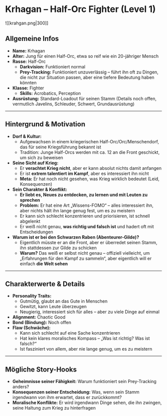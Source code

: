 # Krhagan – Half-Orc Fighter (Level 1)
![[krahgan.png|300]]

## Allgemeine Infos  
- **Name:** Krhagan  
- **Alter:** Jung für einen Half-Orc, etwa so reif wie ein 20-jähriger Mensch  
- **Rasse:** Half-Orc  
  - **Darkvision:** Funktioniert normal  
  - **Prey-Tracking:** Funktioniert unzuverlässig – führt ihn oft zu Dingen, die nicht zur Situation passen, aber eine tiefere Bedeutung haben könnten  
- **Klasse:** Fighter  
  - **Skills:** Acrobatics, Perception  
- **Ausrüstung:** Standard-Loadout für seinen Stamm (Details noch offen, vermutlich Javelins, Schleuder, Schwert, Grundausrüstung)  

---

## Hintergrund & Motivation  
- **Dorf & Kultur:**  
  - Aufgewachsen in einem kriegerischen Half-Orc/Orc/Menschendorf, das für seine Kriegsführung bekannt ist  
  - Tradition: Junge Half-Orcs werden mit ca. 12 an die Front geschickt, um sich zu beweisen  
- **Seine Sicht auf Krieg:**  
  - Er **verachtet Krieg nicht**, aber er kann absolut nichts damit anfangen  
  - Er ist **extrem talentiert im Kampf**, aber es interessiert ihn nicht  
  - **Meta:** Er hat noch nicht gesehen, was Krieg wirklich bedeutet (Leid, Konsequenzen)  
- **Sein Charakter & Konflikt:**  
  - **Er liebt es, Neues zu entdecken, zu lernen und mit Leuten zu sprechen**  
  - **Problem:** Er hat eine Art „Wissens-FOMO“ – alles interessiert ihn, aber nichts hält ihn lange genug fest, um es zu meistern  
  - Er kann sich schlecht konzentrieren und priorisieren, ist schnell abgelenkt  
  - Er weiß nicht genau, **was richtig und falsch ist** und hadert oft mit Entscheidungen  
- **Warum ist er bei den Schwarzen Raben (Abenteurer-Gilde)?**  
  - Eigentlich müsste er an die Front, aber er überredet seinen Stamm, ihn stattdessen zur Gilde zu schicken  
  - **Warum?** Das weiß er selbst nicht genau – offiziell vielleicht, um „Erfahrungen für den Kampf zu sammeln“, aber eigentlich will er einfach **die Welt sehen**  

---

## Charakterwerte & Details  
- **Personality Traits:**  
  - Gutmütig, glaubt an das Gute in Menschen  
  - Gewitzt, kann Leute überzeugen  
  - Neugierig, interessiert sich für alles – aber zu viele Dinge auf einmal  
- **Alignment:** Chaotic Good  
- **Bond (Bindung):** Noch offen  
- **Flaw (Schwäche):**  
  - Kann sich schlecht auf eine Sache konzentrieren  
  - Hat kein klares moralisches Kompass – „Was ist richtig? Was ist falsch?“  
  - Ist fasziniert von allem, aber nie lange genug, um es zu meistern  

---

## Mögliche Story-Hooks  
- **Geheimnisse seiner Fähigkeit:** Warum funktioniert sein Prey-Tracking anders?  
- **Konsequenzen seiner Entscheidung:** Was, wenn sein Stamm irgendwann von ihm erwartet, dass er zurückkommt?  
- **Moralische Konflikte:** Er wird irgendwann Dinge sehen, die ihn zwingen, seine Haltung zum Krieg zu hinterfragen  

